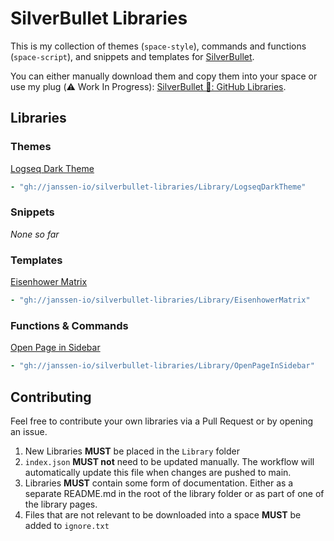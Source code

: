 # SilverBullet Libraries

This is my collection of themes (`space-style`), commands and functions (`space-script`),
and snippets and templates for [SilverBullet](https://silverbullet.md).

You can either manually download them and copy them into your space or use my plug (⚠️ Work In Progress):
[SilverBullet 🔌: GitHub Libraries](https://github.com/janssen-io/silverbullet-github-libraries-plug).

## Libraries

### Themes
[Logseq Dark Theme](./Library/LogseqDarkTheme/README.md)
```yaml
- "gh://janssen-io/silverbullet-libraries/Library/LogseqDarkTheme"
```

### Snippets
_None so far_

### Templates
[Eisenhower Matrix](./Library/EisenhowerMatrix/README.md)
```yaml
- "gh://janssen-io/silverbullet-libraries/Library/EisenhowerMatrix"
```

### Functions & Commands
[Open Page in Sidebar](./Library/OpenPageInSidebar/commands.md)
```yaml
- "gh://janssen-io/silverbullet-libraries/Library/OpenPageInSidebar"
```

## Contributing

Feel free to contribute your own libraries via a Pull Request or by opening an
issue.

1. New Libraries **MUST** be placed in the `Library` folder
2. `index.json` **MUST not** need to be updated manually. The workflow will
    automatically update this file when changes are pushed to main.
3. Libraries **MUST** contain some form of documentation. Either as a separate
   README.md in the root of the library folder or as part of one of the library
   pages.
4. Files that are not relevant to be downloaded into a space **MUST** be added
   to `ignore.txt`